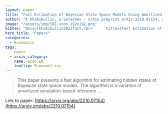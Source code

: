 ```yaml
---
layout: paper
title: "Fast Estimation of Bayesian State Space Models Using Amortized Simulation-Based Inference"
author: "R Khabibullin, S Seleznev - arXiv preprint arXiv:2210.07154, 2022 - arxiv.org"
image: "/assets/img/SBI-icon-192x192.png"
bibtex: "@misc{khabibullin2022fast,<br>      title={Fast Estimation of Bayesian State Space Models Using Amortized Simulation-Based Inference}, <br>      author={Ramis Khabibullin and Sergei Seleznev},<br>      year={2022},<br>      eprint={2210.07154},<br>      archivePrefix={arXiv},<br>      primaryClass={econ.EM}<br>}"
hero_title: "Papers"
categories:
  - Economics
tags:
  - paper
  - arxiv_category:
    name: econ.EM
    tooltip: Econometrics
---
```

>This paper presents a fast algorithm for estimating hidden states of Bayesian state space models. The algorithm is a variation of amortized simulation-based inference …

Link to paper: [https://arxiv.org/abs/2210.07154](https://arxiv.org/abs/2210.07154)


